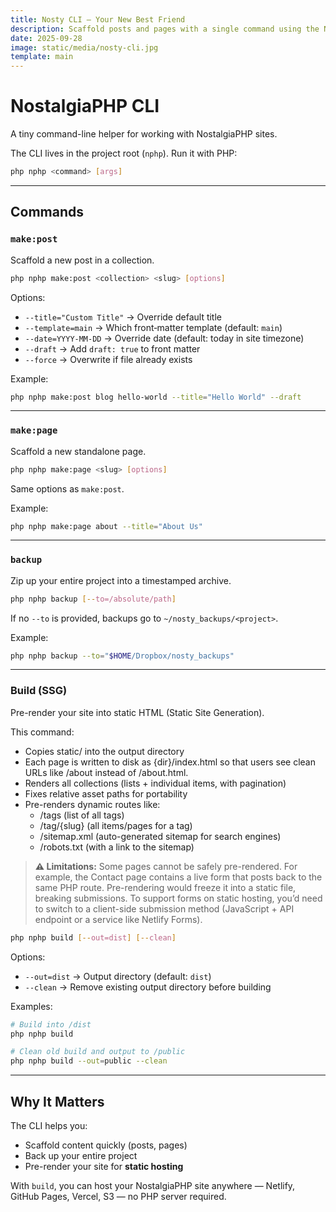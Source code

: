 ```yaml
---
title: Nosty CLI — Your New Best Friend
description: Scaffold posts and pages with a single command using the Nosty CLI helper.
date: 2025-09-28
image: static/media/nosty-cli.jpg
template: main
---
```


# NostalgiaPHP CLI

A tiny command-line helper for working with NostalgiaPHP sites.

The CLI lives in the project root (`nphp`). Run it with PHP:

```bash
php nphp <command> [args]
```

---

## Commands

### `make:post`

Scaffold a new post in a collection.

```bash
php nphp make:post <collection> <slug> [options]
```

Options:
- `--title="Custom Title"` → Override default title
- `--template=main` → Which front‑matter template (default: `main`)
- `--date=YYYY-MM-DD` → Override date (default: today in site timezone)
- `--draft` → Add `draft: true` to front matter
- `--force` → Overwrite if file already exists

Example:

```bash
php nphp make:post blog hello-world --title="Hello World" --draft
```

---

### `make:page`

Scaffold a new standalone page.

```bash
php nphp make:page <slug> [options]
```

Same options as `make:post`.

Example:

```bash
php nphp make:page about --title="About Us"
```

---

### `backup`

Zip up your entire project into a timestamped archive.

```bash
php nphp backup [--to=/absolute/path]
```

If no `--to` is provided, backups go to `~/nosty_backups/<project>`.

Example:

```bash
php nphp backup --to="$HOME/Dropbox/nosty_backups"
```

---

### Build (SSG)

Pre-render your site into static HTML (Static Site Generation).

This command:
- Copies static/ into the output directory
- Each page is written to disk as {dir}/index.html so that users see clean URLs like /about instead of /about.html.
- Renders all collections (lists + individual items, with pagination)
- Fixes relative asset paths for portability
- Pre-renders dynamic routes like:
  - /tags (list of all tags)
  - /tag/{slug} (all items/pages for a tag)
  - /sitemap.xml (auto-generated sitemap for search engines)
  - /robots.txt (with a link to the sitemap)

>**⚠️ Limitations:** Some pages cannot be safely pre-rendered. For example, the Contact page contains a live form that posts back to the same PHP route. Pre-rendering would freeze it into a static file, breaking submissions. To support forms on static hosting, you’d need to switch to a client-side submission method (JavaScript + API endpoint or a service like Netlify Forms).

<div style="min-height: var(--size)"></div>

```bash
php nphp build [--out=dist] [--clean]
```

Options:
- `--out=dist` → Output directory (default: `dist`)
- `--clean` → Remove existing output directory before building

Examples:

```bash
# Build into /dist
php nphp build

# Clean old build and output to /public
php nphp build --out=public --clean
```

---

## Why It Matters

The CLI helps you:

- Scaffold content quickly (posts, pages)
- Back up your entire project
- Pre-render your site for **static hosting**

With `build`, you can host your NostalgiaPHP site anywhere — Netlify, GitHub Pages, Vercel, S3 — no PHP server required.
